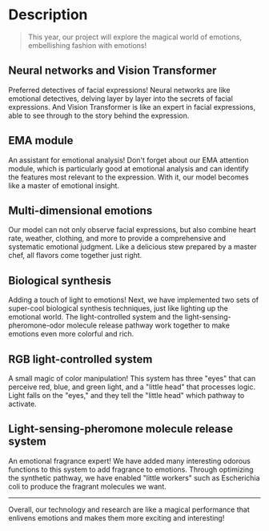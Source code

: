 # Description

> This year, our project will explore the magical world of emotions, embellishing fashion with emotions!

## Neural networks and Vision Transformer

Preferred detectives of facial expressions! Neural networks are like emotional detectives, delving layer by layer into the secrets of facial expressions. And Vision Transformer is like an expert in facial expressions, able to see through to the story behind the expression.

## EMA module

An assistant for emotional analysis! Don't forget about our EMA attention module, which is particularly good at emotional analysis and can identify the features most relevant to the expression. With it, our model becomes like a master of emotional insight.

## Multi-dimensional emotions

Our model can not only observe facial expressions, but also combine heart rate, weather, clothing, and more to provide a comprehensive and systematic emotional judgment. Like a delicious stew prepared by a master chef, all flavors come together just right.

## Biological synthesis

Adding a touch of light to emotions! Next, we have implemented two sets of super-cool biological synthesis techniques, just like lighting up the emotional world. The light-controlled system and the light-sensing-pheromone-odor molecule release pathway work together to make emotions even more colorful and rich.

## RGB light-controlled system

A small magic of color manipulation! This system has three "eyes" that can perceive red, blue, and green light, and a "little head" that processes logic. Light falls on the "eyes," and they tell the "little head" which pathway to activate.

## Light-sensing-pheromone molecule release system

An emotional fragrance expert! We have added many interesting odorous functions to this system to add fragrance to emotions. Through optimizing the synthetic pathway, we have enabled "little workers" such as Escherichia coli to produce the fragrant molecules we want.

---

Overall, our technology and research are like a magical performance that enlivens emotions and makes them more exciting and interesting!
